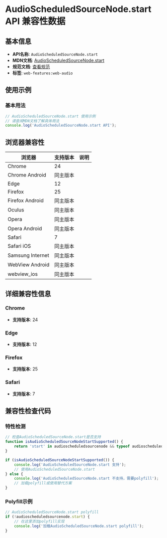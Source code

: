 # AudioScheduledSourceNode.start API 兼容性数据

## 基本信息

- **API名称**: `AudioScheduledSourceNode.start`
- **MDN文档**: [AudioScheduledSourceNode.start](https://developer.mozilla.org/docs/Web/API/AudioScheduledSourceNode/start)
- **规范文档**: [查看规范](https://webaudio.github.io/web-audio-api/#dom-audioscheduledsourcenode-start)
- **标签**: `web-features:web-audio`

## 使用示例

### 基本用法

```javascript
// AudioScheduledSourceNode.start 使用示例
// 请查阅MDN文档了解具体用法
console.log('AudioScheduledSourceNode.start API');
```

## 浏览器兼容性

| 浏览器 | 支持版本 | 说明 |
|--------|----------|------|
| Chrome | 24 |  |
| Chrome Android | 同主版本 |  |
| Edge | 12 |  |
| Firefox | 25 |  |
| Firefox Android | 同主版本 |  |
| Oculus | 同主版本 |  |
| Opera | 同主版本 |  |
| Opera Android | 同主版本 |  |
| Safari | 7 |  |
| Safari iOS | 同主版本 |  |
| Samsung Internet | 同主版本 |  |
| WebView Android | 同主版本 |  |
| webview_ios | 同主版本 |  |

## 详细兼容性信息

### Chrome

- **支持版本**: 24

### Edge

- **支持版本**: 12

### Firefox

- **支持版本**: 25

### Safari

- **支持版本**: 7

## 兼容性检查代码

### 特性检测

```javascript
// 检查AudioScheduledSourceNode.start是否支持
function isAudioScheduledSourceNodeStartSupported() {
    return 'start' in audioscheduledsourcenode && typeof audioscheduledsourcenode.start === 'function';
}

if (isAudioScheduledSourceNodeStartSupported()) {
    console.log('AudioScheduledSourceNode.start 支持');
    // 使用AudioScheduledSourceNode.start
} else {
    console.log('AudioScheduledSourceNode.start 不支持，需要polyfill');
    // 加载polyfill或使用替代方案
}
```

### Polyfill示例

```javascript
// AudioScheduledSourceNode.start polyfill
if (!audioscheduledsourcenode.start) {
    // 在这里添加polyfill实现
    console.log('加载AudioScheduledSourceNode.start polyfill');
}
```


